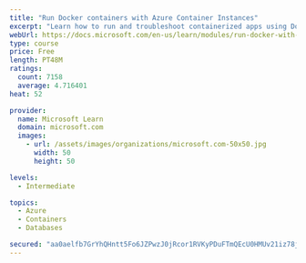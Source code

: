 ```yaml
---
title: "Run Docker containers with Azure Container Instances"
excerpt: "Learn how to run and troubleshoot containerized apps using Docker containers with Azure Container Instances."
webUrl: https://docs.microsoft.com/en-us/learn/modules/run-docker-with-azure-container-instances/
type: course
price: Free
length: PT48M
ratings:
  count: 7158
  average: 4.716401
heat: 52

provider:
  name: Microsoft Learn
  domain: microsoft.com
  images:
    - url: /assets/images/organizations/microsoft.com-50x50.jpg
      width: 50
      height: 50

levels:
  - Intermediate

topics:
  - Azure
  - Containers
  - Databases

secured: "aa0aelfb7GrYhQHntt5Fo6JZPwzJ0jRcor1RVKyPDuFTmQEcU0HMUv21iz78jiNvQSbQQ+ZSx1OQFdiYdq4QjiKgHUockIwLvic6Ljq2y4aVcB/xSwYsofeFAf3LA9eMSd8UmgX7d0KJ8KEnQagI2wdpQ2/bz7TjxTers2Emw5SGJOze4QGZzmStWE3W6rVtmJBZnGLJO50ETTMd0eryIuoQSZ7bq6pd6VDd7kNP2bUoEM14VEhAi0Mtva6gdtRcwF1U3WCSzxk6trbgXmBEKbs+S2aKM+yd5CLWV0pmyWYYdG658C+J9gT63DHcMp7DtPO4nkLGClGwuZxUG/tbutSUzxsvUoTIgX+HvwsnbVJCOpRbCy5SBIfn+5VHUUJ9ABlx7z+/HQ2W5h0eSvq5dLTQNURL5/+hyIVyW9gsLX4=;VawTkAm0z5cZLubq1fGyNA=="
---
```



